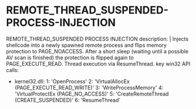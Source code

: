 # REMOTE_THREAD_SUSPENDED-PROCESS-INJECTION

REMOTE_THREAD_SUSPENDED PROCESS INJECTION
description: |
	Injects shellcode into a newly spawned remote process and flips memory protection to PAGE_NOACCESS. 
	After a short sleep (waiting until a possible AV scan is finished) the protection is flipped again to PAGE_EXECUTE_READ.
	Thread execution via ResumeThread.
key win32 API calls:
  - kernel32.dll:
    1: 'OpenProcess'
    2: 'VirtualAllocEx (PAGE_EXECUTE_READ_WRITE)'
    3: 'WriteProcessMemory'
    4: 'VirtualProtectEx (PAGE_NO_ACCESS)'
    5: 'CreateRemoteThread (CREATE_SUSPENDED)'
    6: 'ResumeThread'
